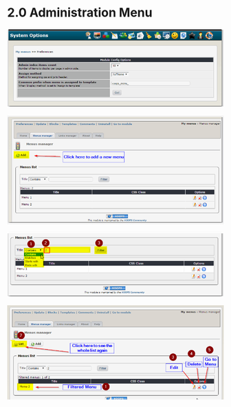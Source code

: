 # 2.0 Administration Menu

![](/en/assets/preferences.png)

![](/en/assets/img000161.png)

![](/en/assets/img000164.png)


![](/en/assets/img000165.png)